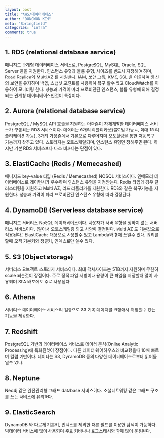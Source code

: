 ```yaml
---
layout: post
title: "AWS/데이터베이스"
author: "DONGWON KIM"
meta: "Springfield"
categories: "infra"
comments: true
---
```


## 1. RDS (relational database service)
매니지드 관계형 데이터베이스 서비스로, PostgreSQL, MySQL, Oracle, SQL Server 등을 지원한다. 인스턴스 유형과 볼륨 유형, 사이즈를 반드시 지정해야 하며, Read Replica와 Multi AZ 를 지원한다.
IAM, 보안 그룹, KMS, SSL 을 이용하여 통신의 보안을 유지하며 백업, 스냅샷,포인트를 사용하여 복구 할수 있고 CloudWatch를 이용하여 모니터링 한다.
성능과 가격이 미리 프로비전된 인스턴스, 볼륨 유형에 의해 결정되는 관계형 데이터베이스인것이 특징이다.

## 2. Aurora (relational database service)
PostgreSQL / MySQL API 호출을 지원하는 아마존이 자체개발한 데이터베이스 서비스가 구동되는 RDS 서비스이다. 데이터는 6개의 리플리카셋(글로벌 가능ㄴ, 최대 15 리플리케이션 가능), 3개의 가용존에서 기본으로 다루어지며 오토힐링을 통한 자동복구 기능까지 갖추고 있다. 스토리지는 오토스케일되며, 인스턴스 유형먼 정해주면 된다. 
하지만 기본 RDS 서비스보다 다소 비싸다는 단점이 있다.

## 3. ElastiCache (Redis / Memecashed)
매니지드 key-value 타입 (Redis / Memecashed) NOSQL 서비스이다. 인메모리 데이터베이스로 레이턴시가 우수하며 인스턴스 유형을 지정받는다. Redis 타입의 경우 클러스터팅을 지원하고 Multi AZ, 리드 리플리카를 지원한다. RDS와 같은 복구기능을 지원한다. 성능과 가격이 미리 프로비전된 인스턴스 유형에 따라 결정된다.

## 4. DynamoDB (Serverless database service)
매니지드 서버리스 NoSQL 데이터베이스이다. 사용자가 서버 유형을 정하지 않는 서버리스 서비스이다. (알아서 오토스케일링 되고 사양이 결정된다. Multi AZ 도 기본값으로 적용된다.) ElastiCache 대용으로 사용할수 있고 Lambda와 함께 쓰일수 있다. 쿼리를 할때 오직 기본키와 정렬키, 인덱스로만 쓸수 있다.

## 5. S3 (Object storage)
서버리스 오브젝트 스토리지 서비스이다. 최대 객체사이즈는 5TB까지 지원하며 무한히 scale 되는것이 장점이다. 주로 정적 파일 서빙이나 용량이 큰 파일을 저장할때 많이 사용되며 SPA 배포에도 주로 사용된다.

## 6. Athena
서버리스 데이터베이스 서비스의 일종으로 S3 기록 데이터를 요청해서 저장할수 있는 기능을 제공한다.

## 7. Redshift
PostgreSQL 기반의 데이터베이스 서비스로 데이터 분석(Online Analytic Processing)에 특화된것이 장점이다. 다른 데이터 웨어하우스와 비교했을때 10배 빠르며 컬럼 기반이다. 데이터는 S3, DynamoDB 등의 다양한 데이터베이스로부터 읽어들일수 있다.

## 8. Neptune 
Neo4j 같은 완전관리형 그래프 database 서비스이다. 소셜네트워킹 같은 그래프 구조를 쓰는 서비스에 유리하다. 

## 9. ElasticSearch  
DynamoDB 와 다르게 기본키, 인덱스를 제외한 다른 필드를 이용한 탐색이 가능하다. 빅데이터 서비스에 많이 사용되며 주로 키바나나 로그스태시와 함께 많이 운용된다.